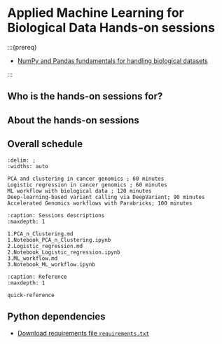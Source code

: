 # Applied Machine Learning for Biological Data Hands-on sessions

:::{prereq}

* [NumPy and Pandas fundamentals for handling biological datasets](https://coderefinery.github.io/intermediate-python-ml/#)

:::

## Who is the hands-on sessions for?

## About the hands-on sessions

## Overall schedule

```{csv-table}
:delim: ;
:widths: auto

PCA and clustering in cancer genomics ; 60 minutes
Logistic regression in cancer genomics ; 60 minutes
ML workflow with biological data ; 120 minutes
Deep-learning-based variant calling via DeepVariant; 90 minutes
Accelerated Genomics workflows with Parabricks; 100 minutes
```

```{toctree}
:caption: Sessions descriptions 
:maxdepth: 1

1.PCA_n_Clustering.md
1.Notebook_PCA_n_Clustering.ipynb
2.Logistic_regression.md
2.Notebook_Logistic_regression.ipynb
3.ML_workflow.md
3.Notebook_ML_workflow.ipynb
```

```{toctree}
:caption: Reference
:maxdepth: 1

quick-reference
```

## Python dependencies

* [Download requirements file `requirements.txt`](test_data/requirements.txt)